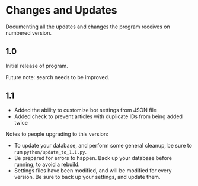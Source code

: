  # Changes and Updates
 Documenting all the updates and changes the program receives on numbered version.
 
 
 ## 1.0
 Initial release of program.
 
 Future note: search needs to be improved.
  
  
 ## 1.1
 - Added the ability to customize bot settings from JSON file
 - Added check to prevent articles with duplicate IDs from being added twice
 
 Notes to people upgrading to this version:
 - To update your database, and perform
   some general cleanup, be sure to run `python/update_to_1.1.py`.
 - Be prepared for errors to happen. Back up your database before running,
   to avoid a rebuild.
 - Settings files have been modified, and will be modified for every version.
   Be sure to back up your settings, and update them.
 